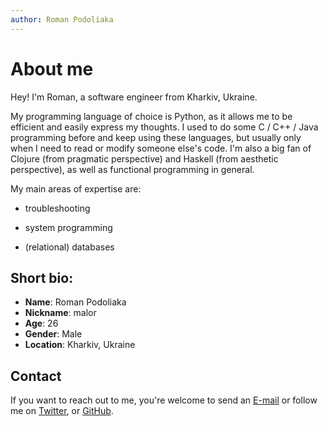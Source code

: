 ```yaml
---
author: Roman Podoliaka
---
```


About me
========

Hey! I'm Roman, a software engineer from Kharkiv, Ukraine.

My programming language of choice is Python, as it allows me to be efficient and easily
express my thoughts. I used to do some C / C++ / Java programming before and keep using
these languages, but usually only when I need to read or modify someone else's code.
I'm also a big fan of Clojure (from pragmatic perspective) and Haskell (from aesthetic
perspective), as well as functional programming in general.

My main areas of expertise are:

* troubleshooting

* system programming

* (relational) databases


Short bio:
----------

* __Name__: Roman Podoliaka
* __Nickname__: malor
* __Age__: 26
* __Gender__: Male
* __Location__: Kharkiv, Ukraine


Contact
-------

If you want to reach out to me, you're welcome to send an [E-mail] or follow me on [Twitter],
or [GitHub].

[E-mail]: mailto:roman.podoliaka@gmail.com
[Twitter]: https://twitter.com/rpodoliaka
[GitHub]: https://github.com/malor
